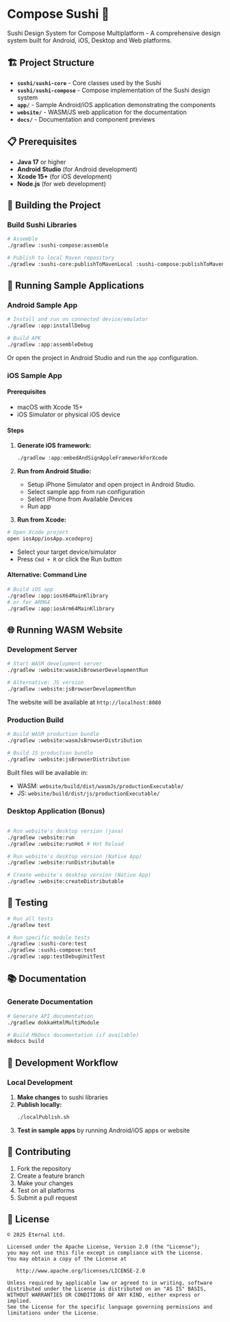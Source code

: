 # Compose Sushi 🍣

Sushi Design System for Compose Multiplatform - A comprehensive design system built for Android,
iOS, Desktop and Web platforms.

## 🏗️ Project Structure

- **`sushi/sushi-core`** - Core classes used by the Sushi
- **`sushi/sushi-compose`** - Compose implementation of the Sushi design system
- **`app/`** - Sample Android/iOS application demonstrating the components
- **`website/`** - WASM/JS web application for the documentation
- **`docs/`** - Documentation and component previews

## 📋 Prerequisites

- **Java 17** or higher
- **Android Studio** (for Android development)
- **Xcode 15+** (for iOS development)
- **Node.js** (for web development)

## 🔧 Building the Project

### Build Sushi Libraries

```bash
# Assemble
./gradlew :sushi-compose:assemble

# Publish to local Maven repository
./gradlew :sushi-core:publishToMavenLocal :sushi-compose:publishToMavenLocal
```

## 📱 Running Sample Applications

### Android Sample App

```bash
# Install and run on connected device/emulator
./gradlew :app:installDebug

# Build APK
./gradlew :app:assembleDebug
```

Or open the project in Android Studio and run the `app` configuration.

### iOS Sample App

#### Prerequisites

- macOS with Xcode 15+
- iOS Simulator or physical iOS device

#### Steps

1. **Generate iOS framework:**
   ```bash
   ./gradlew :app:embedAndSignAppleFrameworkForXcode
   ```

2. **Run from Android Studio:**
   - Setup iPhone Simulator and open project in Android Studio.
   - Select sample app from run configuration
   - Select iPhone from Available Devices
   - Run app

3.  **Run from Xcode:**
   ```bash
   # Open Xcode project
   open iosApp/iosApp.xcodeproj
   ```
   - Select your target device/simulator
   - Press `Cmd + R` or click the Run button
    

#### Alternative: Command Line

```bash
# Build iOS app
./gradlew :app:iosX64MainKlibrary
# or for ARM64
./gradlew :app:iosArm64MainKlibrary
```

## 🌐 Running WASM Website

### Development Server

```bash
# Start WASM development server
./gradlew :website:wasmJsBrowserDevelopmentRun

# Alternative: JS version
./gradlew :website:jsBrowserDevelopmentRun
```

The website will be available at `http://localhost:8080`

### Production Build

```bash
# Build WASM production bundle
./gradlew :website:wasmJsBrowserDistribution

# Build JS production bundle  
./gradlew :website:jsBrowserDistribution
```

Built files will be available in:

- WASM: `website/build/dist/wasmJs/productionExecutable/`
- JS: `website/build/dist/js/productionExecutable/`

### Desktop Application (Bonus)

```bash

# Run website's desktop version (java)
./gradlew :website:run
./gradlew :website:runHot # Hot Reload

# Run website's desktop version (Native App)
./gradlew :website:runDistributable

# Create website's desktop version (Native App)
./gradlew :website:createDistributable
```

## 🧪 Testing

```bash
# Run all tests
./gradlew test

# Run specific module tests
./gradlew :sushi-core:test
./gradlew :sushi-compose:test
./gradlew :app:testDebugUnitTest
```

## 📚 Documentation

### Generate Documentation

```bash
# Generate API documentation
./gradlew dokkaHtmlMultiModule

# Build MkDocs documentation (if available)
mkdocs build
```

## 🔄 Development Workflow

### Local Development

1. **Make changes** to sushi libraries
2. **Publish locally:**
   ```bash
   ./localPublish.sh
   ```
3. **Test in sample apps** by running Android/iOS apps or website

## 🤝 Contributing

1. Fork the repository
2. Create a feature branch
3. Make your changes
4. Test on all platforms
5. Submit a pull request

## 📄 License
```
© 2025 Eternal Ltd.

Licensed under the Apache License, Version 2.0 (the "License");
you may not use this file except in compliance with the License.
You may obtain a copy of the License at

   http://www.apache.org/licenses/LICENSE-2.0

Unless required by applicable law or agreed to in writing, software
distributed under the License is distributed on an "AS IS" BASIS,
WITHOUT WARRANTIES OR CONDITIONS OF ANY KIND, either express or implied.
See the License for the specific language governing permissions and
limitations under the License.
```
